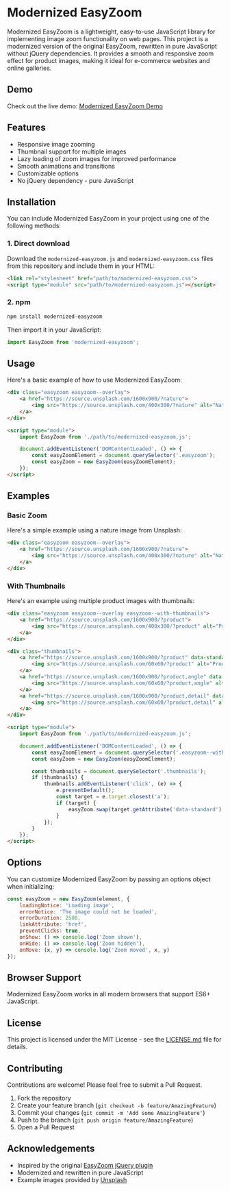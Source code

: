 # Modernized EasyZoom

Modernized EasyZoom is a lightweight, easy-to-use JavaScript library for implementing image zoom functionality on web pages. This project is a modernized version of the original EasyZoom, rewritten in pure JavaScript without jQuery dependencies. It provides a smooth and responsive zoom effect for product images, making it ideal for e-commerce websites and online galleries.

## Demo

Check out the live demo: [Modernized EasyZoom Demo](https://carlosvidal.github.io/modernized-easyzoom/)

## Features

- Responsive image zooming
- Thumbnail support for multiple images
- Lazy loading of zoom images for improved performance
- Smooth animations and transitions
- Customizable options
- No jQuery dependency - pure JavaScript

## Installation

You can include Modernized EasyZoom in your project using one of the following methods:

### 1. Direct download

Download the `modernized-easyzoom.js` and `modernized-easyzoom.css` files from this repository and include them in your HTML:

```html
<link rel="stylesheet" href="path/to/modernized-easyzoom.css">
<script type="module" src="path/to/modernized-easyzoom.js"></script>
```

### 2. npm

```bash
npm install modernized-easyzoom
```

Then import it in your JavaScript:

```javascript
import EasyZoom from 'modernized-easyzoom';
```

## Usage

Here's a basic example of how to use Modernized EasyZoom:

```html
<div class="easyzoom easyzoom--overlay">
    <a href="https://source.unsplash.com/1600x900/?nature">
        <img src="https://source.unsplash.com/400x300/?nature" alt="Nature" />
    </a>
</div>

<script type="module">
    import EasyZoom from './path/to/modernized-easyzoom.js';

    document.addEventListener('DOMContentLoaded', () => {
        const easyZoomElement = document.querySelector('.easyzoom');
        const easyZoom = new EasyZoom(easyZoomElement);
    });
</script>
```

## Examples

### Basic Zoom

Here's a simple example using a nature image from Unsplash:

```html
<div class="easyzoom easyzoom--overlay">
    <a href="https://source.unsplash.com/1600x900/?nature">
        <img src="https://source.unsplash.com/400x300/?nature" alt="Nature" />
    </a>
</div>
```

### With Thumbnails

Here's an example using multiple product images with thumbnails:

```html
<div class="easyzoom easyzoom--overlay easyzoom--with-thumbnails">
    <a href="https://source.unsplash.com/1600x900/?product">
        <img src="https://source.unsplash.com/400x300/?product" alt="Product" />
    </a>
</div>

<div class="thumbnails">
    <a href="https://source.unsplash.com/1600x900/?product" data-standard="https://source.unsplash.com/400x300/?product">
        <img src="https://source.unsplash.com/60x60/?product" alt="Product Thumbnail" />
    </a>
    <a href="https://source.unsplash.com/1600x900/?product,angle" data-standard="https://source.unsplash.com/400x300/?product,angle">
        <img src="https://source.unsplash.com/60x60/?product,angle" alt="Product Angle Thumbnail" />
    </a>
    <a href="https://source.unsplash.com/1600x900/?product,detail" data-standard="https://source.unsplash.com/400x300/?product,detail">
        <img src="https://source.unsplash.com/60x60/?product,detail" alt="Product Detail Thumbnail" />
    </a>
</div>

<script type="module">
    import EasyZoom from './path/to/modernized-easyzoom.js';

    document.addEventListener('DOMContentLoaded', () => {
        const easyZoomElement = document.querySelector('.easyzoom--with-thumbnails');
        const easyZoom = new EasyZoom(easyZoomElement);

        const thumbnails = document.querySelector('.thumbnails');
        if (thumbnails) {
            thumbnails.addEventListener('click', (e) => {
                e.preventDefault();
                const target = e.target.closest('a');
                if (target) {
                    easyZoom.swap(target.getAttribute('data-standard'), target.getAttribute('href'));
                }
            });
        }
    });
</script>
```

## Options

You can customize Modernized EasyZoom by passing an options object when initializing:

```javascript
const easyZoom = new EasyZoom(element, {
    loadingNotice: 'Loading image',
    errorNotice: 'The image could not be loaded',
    errorDuration: 2500,
    linkAttribute: 'href',
    preventClicks: true,
    onShow: () => console.log('Zoom shown'),
    onHide: () => console.log('Zoom hidden'),
    onMove: (x, y) => console.log('Zoom moved', x, y)
});
```

## Browser Support

Modernized EasyZoom works in all modern browsers that support ES6+ JavaScript.

## License

This project is licensed under the MIT License - see the [LICENSE.md](LICENSE.md) file for details.

## Contributing

Contributions are welcome! Please feel free to submit a Pull Request.

1. Fork the repository
2. Create your feature branch (`git checkout -b feature/AmazingFeature`)
3. Commit your changes (`git commit -m 'Add some AmazingFeature'`)
4. Push to the branch (`git push origin feature/AmazingFeature`)
5. Open a Pull Request

## Acknowledgements

- Inspired by the original [EasyZoom jQuery plugin](https://github.com/i-like-robots/EasyZoom)
- Modernized and rewritten in pure JavaScript
- Example images provided by [Unsplash](https://unsplash.com)

